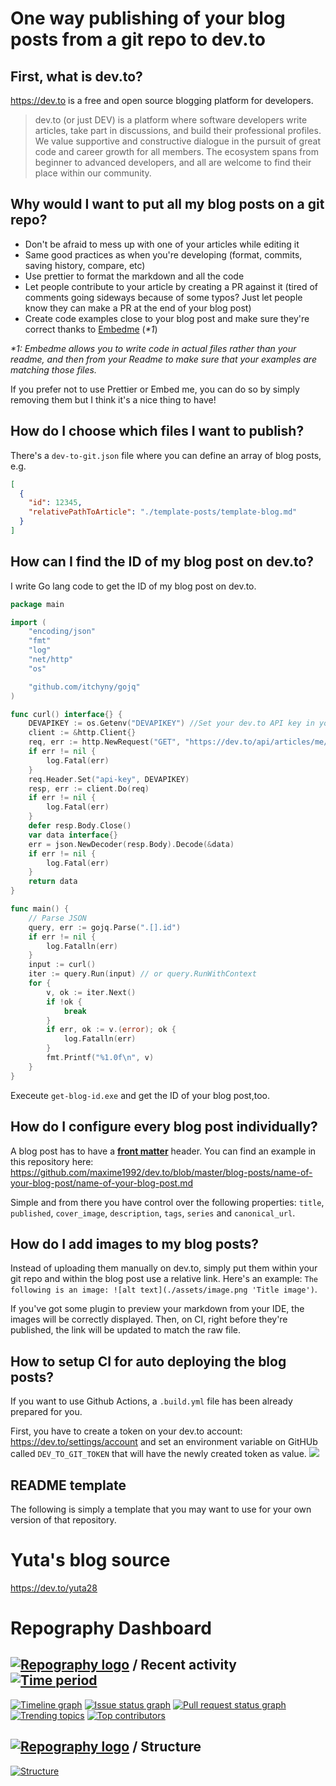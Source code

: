 # One way publishing of your blog posts from a git repo to dev.to

## First, what is dev.to?

https://dev.to is a free and open source blogging platform for developers.

> dev.to (or just DEV) is a platform where software developers write articles, take part in discussions, and build their professional profiles. We value supportive and constructive dialogue in the pursuit of great code and career growth for all members. The ecosystem spans from beginner to advanced developers, and all are welcome to find their place within our community.

## Why would I want to put all my blog posts on a git repo?

- Don't be afraid to mess up with one of your articles while editing it
- Same good practices as when you're developing (format, commits, saving history, compare, etc)
- Use prettier to format the markdown and all the code
- Let people contribute to your article by creating a PR against it (tired of comments going sideways because of some typos? Just let people know they can make a PR at the end of your blog post)
- Create code examples close to your blog post and make sure they're correct thanks to [Embedme](https://github.com/zakhenry/embedme) (_\*1_)

_\*1: Embedme allows you to write code in actual files rather than your readme, and then from your Readme to make sure that your examples are matching those files._

If you prefer not to use Prettier or Embed me, you can do so by simply removing them but I think it's a nice thing to have!

## How do I choose which files I want to publish?

There's a `dev-to-git.json` file where you can define an array of blog posts, e.g.

```json
[
  {
    "id": 12345,
    "relativePathToArticle": "./template-posts/template-blog.md"
  }
]
```

## How can I find the ID of my blog post on dev.to?

I write Go lang code to get the ID of my blog post on dev.to.

```go
package main

import (
	"encoding/json"
	"fmt"
	"log"
	"net/http"
	"os"

	"github.com/itchyny/gojq"
)

func curl() interface{} {
	DEVAPIKEY := os.Getenv("DEVAPIKEY") //Set your dev.to API key in your environment variables
	client := &http.Client{}
	req, err := http.NewRequest("GET", "https://dev.to/api/articles/me/unpublished", nil)
	if err != nil {
		log.Fatal(err)
	}
	req.Header.Set("api-key", DEVAPIKEY)
	resp, err := client.Do(req)
	if err != nil {
		log.Fatal(err)
	}
	defer resp.Body.Close()
	var data interface{}
	err = json.NewDecoder(resp.Body).Decode(&data)
	if err != nil {
		log.Fatal(err)
	}
	return data
}

func main() {
	// Parse JSON
	query, err := gojq.Parse(".[].id")
	if err != nil {
		log.Fatalln(err)
	}
	input := curl()
	iter := query.Run(input) // or query.RunWithContext
	for {
		v, ok := iter.Next()
		if !ok {
			break
		}
		if err, ok := v.(error); ok {
			log.Fatalln(err)
		}
		fmt.Printf("%1.0f\n", v)
	}
}
```

Execeute `get-blog-id.exe` and get the ID of your blog post,too.

## How do I configure every blog post individually?

A blog post has to have a [**front matter**](https://dev.to/p/editor_guide) header. You can find an example in this repository here: https://github.com/maxime1992/dev.to/blob/master/blog-posts/name-of-your-blog-post/name-of-your-blog-post.md

Simple and from there you have control over the following properties: `title`, `published`, `cover_image`, `description`, `tags`, `series` and `canonical_url`.

## How do I add images to my blog posts?

Instead of uploading them manually on dev.to, simply put them within your git repo and within the blog post use a relative link. Here's an example: `The following is an image: ![alt text](./assets/image.png 'Title image')`.

If you've got some plugin to preview your markdown from your IDE, the images will be correctly displayed. Then, on CI, right before they're published, the link will be updated to match the raw file.

## How to setup CI for auto deploying the blog posts?

If you want to use Github Actions, a `.build.yml` file has been already prepared for you.

First, you have to create a token on your dev.to account: https://dev.to/settings/account and set an environment variable on GitHUb called `DEV_TO_GIT_TOKEN` that will have the newly created token as value. ![](https://i.imgur.com/euVacys.png)

## README template

The following is simply a template that you may want to use for your own version of that repository.

# Yuta's blog source

https://dev.to/yuta28

# Repography Dashboard

## [![Repography logo](https://images.repography.com/logo.svg)](https://repography.com) / Recent activity [![Time period](https://images.repography.com/24732629/Yuhta28/dev-to-blog/recent-activity/9a05f1ae24af64427d393b4c278c1b87_badge.svg)](https://repography.com)

[![Timeline graph](https://images.repography.com/24732629/Yuhta28/dev-to-blog/recent-activity/9a05f1ae24af64427d393b4c278c1b87_timeline.svg)](https://github.com/Yuhta28/dev-to-blog/commits) [![Issue status graph](https://images.repography.com/24732629/Yuhta28/dev-to-blog/recent-activity/9a05f1ae24af64427d393b4c278c1b87_issues.svg)](https://github.com/Yuhta28/dev-to-blog/issues) [![Pull request status graph](https://images.repography.com/24732629/Yuhta28/dev-to-blog/recent-activity/9a05f1ae24af64427d393b4c278c1b87_prs.svg)](https://github.com/Yuhta28/dev-to-blog/pulls) [![Trending topics](https://images.repography.com/24732629/Yuhta28/dev-to-blog/recent-activity/9a05f1ae24af64427d393b4c278c1b87_words.svg)](https://github.com/Yuhta28/dev-to-blog/commits) [![Top contributors](https://images.repography.com/24732629/Yuhta28/dev-to-blog/recent-activity/9a05f1ae24af64427d393b4c278c1b87_users.svg)](https://github.com/Yuhta28/dev-to-blog/graphs/contributors)

## [![Repography logo](https://images.repography.com/logo.svg)](https://repography.com) / Structure

[![Structure](https://images.repography.com/24732629/Yuhta28/dev-to-blog/structure/e05551a8c21c120f32e41c16b68f9d7b_table.svg)](https://github.com/Yuhta28/dev-to-blog)
